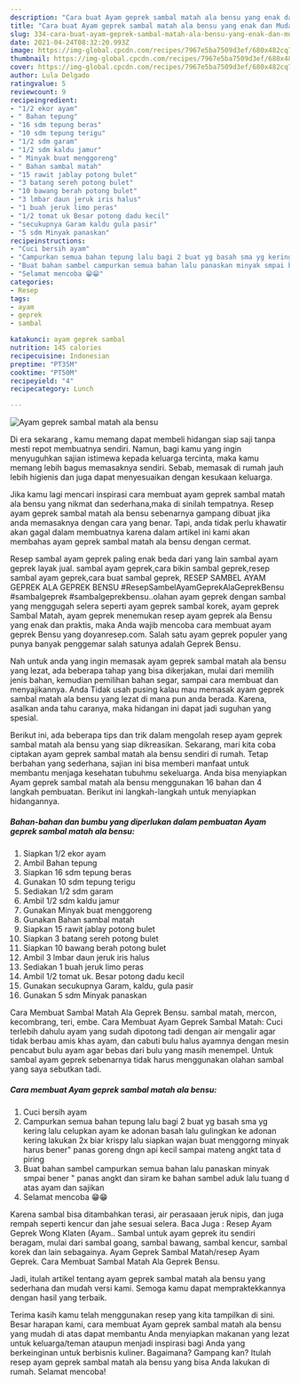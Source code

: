 ```yaml
---
description: "Cara buat Ayam geprek sambal matah ala bensu yang enak dan Mudah Dibuat"
title: "Cara buat Ayam geprek sambal matah ala bensu yang enak dan Mudah Dibuat"
slug: 334-cara-buat-ayam-geprek-sambal-matah-ala-bensu-yang-enak-dan-mudah-dibuat
date: 2021-04-24T08:32:20.993Z
image: https://img-global.cpcdn.com/recipes/7967e5ba7509d3ef/680x482cq70/ayam-geprek-sambal-matah-ala-bensu-foto-resep-utama.jpg
thumbnail: https://img-global.cpcdn.com/recipes/7967e5ba7509d3ef/680x482cq70/ayam-geprek-sambal-matah-ala-bensu-foto-resep-utama.jpg
cover: https://img-global.cpcdn.com/recipes/7967e5ba7509d3ef/680x482cq70/ayam-geprek-sambal-matah-ala-bensu-foto-resep-utama.jpg
author: Lula Delgado
ratingvalue: 5
reviewcount: 9
recipeingredient:
- "1/2 ekor ayam"
- " Bahan tepung"
- "16 sdm tepung beras"
- "10 sdm tepung terigu"
- "1/2 sdm garam"
- "1/2 sdm kaldu jamur"
- " Minyak buat menggoreng"
- " Bahan sambal matah"
- "15 rawit jablay potong bulet"
- "3 batang sereh potong bulet"
- "10 bawang berah potong bulet"
- "3 lmbar daun jeruk iris halus"
- "1 buah jeruk limo peras"
- "1/2 tomat uk Besar potong dadu kecil"
- "secukupnya Garam kaldu gula pasir"
- "5 sdm Minyak panaskan"
recipeinstructions:
- "Cuci bersih ayam"
- "Campurkan semua bahan tepung lalu bagi 2 buat yg basah sma yg kering lalu celupkan ayam ke adonan basah lalu gulingkan ke adonan kering lakukan 2x biar krispy lalu siapkan wajan buat menggorng minyak harus bener&#34; panas goreng dngn api kecil sampai mateng angkt tata d piring"
- "Buat bahan sambel campurkan semua bahan lalu panaskan minyak smpai bener &#34; panas angkt dan siram ke bahan sambel aduk lalu tuang d atas ayam dan sajikan"
- "Selamat mencoba 😁😁"
categories:
- Resep
tags:
- ayam
- geprek
- sambal

katakunci: ayam geprek sambal 
nutrition: 145 calories
recipecuisine: Indonesian
preptime: "PT35M"
cooktime: "PT50M"
recipeyield: "4"
recipecategory: Lunch

---
```



![Ayam geprek sambal matah ala bensu](https://img-global.cpcdn.com/recipes/7967e5ba7509d3ef/680x482cq70/ayam-geprek-sambal-matah-ala-bensu-foto-resep-utama.jpg)

Di era  sekarang , kamu memang dapat membeli hidangan siap saji tanpa mesti repot membuatnya sendiri. Namun, bagi kamu yang ingin menyuguhkan sajian istimewa kepada keluarga tercinta, maka kamu memang lebih bagus memasaknya sendiri. Sebab, memasak di rumah jauh lebih higienis dan juga dapat menyesuaikan dengan kesukaan keluarga.

Jika kamu lagi mencari inspirasi cara membuat ayam geprek sambal matah ala bensu yang nikmat dan sederhana,maka di sinilah tempatnya. Resep ayam geprek sambal matah ala bensu  sebenarnya gampang dibuat jika anda memasaknya dengan cara yang benar. Tapi, anda tidak perlu khawatir akan gagal dalam membuatnya 
karena dalam artikel ini kami akan membahas ayam geprek sambal matah ala bensu dengan cermat.  

Resep sambal ayam geprek paling enak beda dari yang lain sambal ayam geprek layak jual. sambal ayam geprek,cara bikin sambal geprek,resep sambal ayam geprek,cara buat sambal geprek, RESEP SAMBEL AYAM GEPREK ALA GEPREK BENSU #ResepSambelAyamGeprekAlaGeprekBensu #sambalgeprek #sambalgeprekbensu..olahan ayam geprek dengan sambal yang menggugah selera seperti ayam geprek sambal korek, ayam geprek Sambal Matah, ayam geprek menemukan resep ayam geprek ala Bensu yang enak dan praktis, maka Anda wajib mencoba cara membuat ayam geprek Bensu yang doyanresep.com. Salah satu ayam geprek populer yang punya banyak penggemar salah satunya adalah Geprek Bensu.

Nah untuk anda yang ingin memasak ayam geprek sambal matah ala bensu yang lezat, ada beberapa tahap yang bisa dikerjakan, mulai dari memilih jenis bahan, kemudian pemilihan bahan segar, sampai cara membuat dan menyajikannya. Anda Tidak usah pusing kalau mau memasak ayam geprek sambal matah ala bensu yang lezat di mana pun anda berada. Karena, asalkan anda  tahu caranya, maka hidangan ini dapat jadi suguhan yang spesial.

Berikut ini, ada beberapa tips dan trik dalam mengolah resep ayam geprek sambal matah ala bensu yang siap dikreasikan. Sekarang, mari kita coba ciptakan ayam geprek sambal matah ala bensu sendiri di rumah. Tetap berbahan yang sederhana, sajian ini bisa memberi manfaat untuk membantu menjaga kesehatan tubuhmu sekeluarga. Anda bisa menyiapkan Ayam geprek sambal matah ala bensu menggunakan 16 bahan dan 4 langkah pembuatan. Berikut ini langkah-langkah untuk menyiapkan hidangannya.

<!--inarticleads1-->

##### Bahan-bahan dan bumbu yang diperlukan dalam pembuatan Ayam geprek sambal matah ala bensu:

1. Siapkan 1/2 ekor ayam
1. Ambil  Bahan tepung
1. Siapkan 16 sdm tepung beras
1. Gunakan 10 sdm tepung terigu
1. Sediakan 1/2 sdm garam
1. Ambil 1/2 sdm kaldu jamur
1. Gunakan  Minyak buat menggoreng
1. Gunakan  Bahan sambal matah
1. Siapkan 15 rawit jablay potong bulet
1. Siapkan 3 batang sereh potong bulet
1. Siapkan 10 bawang berah potong bulet
1. Ambil 3 lmbar daun jeruk iris halus
1. Sediakan 1 buah jeruk limo peras
1. Ambil 1/2 tomat uk. Besar potong dadu kecil
1. Gunakan secukupnya Garam, kaldu, gula pasir
1. Gunakan 5 sdm Minyak panaskan


Cara Membuat Sambal Matah Ala Geprek Bensu. sambal matah, mercon, kecombrang, teri, embe. Cara Membuat Ayam Geprek Sambal Matah: Cuci terlebih dahulu ayam yang sudah dipotong tadi dengan air mengalir agar tidak berbau amis khas ayam, dan cabuti bulu halus ayamnya dengan mesin pencabut bulu ayam agar bebas dari bulu yang masih menempel. Untuk sambal ayam geprek sebenarnya tidak harus menggunakan olahan sambal yang saya sebutkan tadi. 

<!--inarticleads2-->

##### Cara membuat Ayam geprek sambal matah ala bensu:

1. Cuci bersih ayam
1. Campurkan semua bahan tepung lalu bagi 2 buat yg basah sma yg kering lalu celupkan ayam ke adonan basah lalu gulingkan ke adonan kering lakukan 2x biar krispy lalu siapkan wajan buat menggorng minyak harus bener&#34; panas goreng dngn api kecil sampai mateng angkt tata d piring
1. Buat bahan sambel campurkan semua bahan lalu panaskan minyak smpai bener &#34; panas angkt dan siram ke bahan sambel aduk lalu tuang d atas ayam dan sajikan
1. Selamat mencoba 😁😁


Karena sambal bisa ditambahkan terasi, air perasaaan jeruk nipis, dan juga rempah seperti kencur dan jahe sesuai selera. Baca Juga : Resep Ayam Geprek Wong Klaten (Ayam.. Sambal untuk ayam geprek itu sendiri beragam, mulai dari sambal goang, sambal bawang, sambal kencur, sambal korek dan lain sebagainya. Ayam Geprek Sambal Matah/resep Ayam Geprek. Cara Membuat Sambal Matah Ala Geprek Bensu. 

Jadi, itulah artikel tentang  ayam geprek sambal matah ala bensu  yang sederhana dan mudah versi kami. Semoga kamu dapat mempraktekkannya dengan hasil yang terbaik. 

Terima kasih kamu telah menggunakan resep yang kita tampilkan di sini. Besar harapan kami, cara membuat  Ayam geprek sambal matah ala bensu yang mudah di atas dapat membantu Anda menyiapkan makanan yang lezat untuk keluarga/teman ataupun menjadi inspirasi bagi Anda yang berkeinginan untuk berbisnis kuliner. Bagaimana? Gampang kan? Itulah resep ayam geprek sambal matah ala bensu yang bisa Anda lakukan di rumah. Selamat mencoba!

